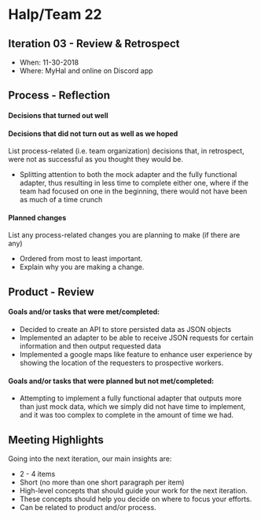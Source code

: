 # Halp/Team 22

## Iteration 03 - Review & Retrospect

 * When: 11-30-2018
 * Where: MyHal and online on Discord app

## Process - Reflection

#### Decisions that turned out well

 
#### Decisions that did not turn out as well as we hoped

List process-related (i.e. team organization) decisions that, in retrospect, were not as successful as you thought they would be.

 * Splitting attention to both the mock adapter and the fully functional adapter, thus resulting in less time to complete either one, where if the team had focused on one in the beginning, there would not have been as much of a time crunch


#### Planned changes

List any process-related changes you are planning to make (if there are any)

 * Ordered from most to least important.
 * Explain why you are making a change.


## Product - Review

#### Goals and/or tasks that were met/completed:

 * Decided to create an API to store persisted data as JSON objects
 * Implemented an adapter to be able to receive JSON requests for certain information and then output requested data
 * Implemented a google maps like feature to enhance user experience by showing the location of the requesters to prospective workers.


#### Goals and/or tasks that were planned but not met/completed:

 * Attempting to implement a fully functional adapter that outputs more than just mock data, which we simply did not have time to implement, and it was too complex to complete in the amount of time we had.

## Meeting Highlights

Going into the next iteration, our main insights are:

 * 2 - 4 items
 * Short (no more than one short paragraph per item)
 * High-level concepts that should guide your work for the next iteration.
 * These concepts should help you decide on where to focus your efforts.
 * Can be related to product and/or process.
